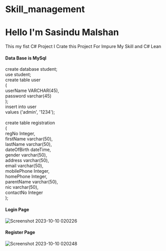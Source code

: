 # Skill_management

<h1>Hello I'm Sasindu Malshan</h1>

<p>This my fist C# Project I Crate this Project For Impure My Skill and C# Lean  <p>

<h4>Data Base is MySql</h4>


<p>create database student;<br />
use student;<br />
create table user<br />
(<br />
    userName VARCHAR(45),<br />
    password varchar(45)<br />
);<br />
insert into user<br />
values ('admin', '1234');<br />
<br />
create table registration<br />
(<br />
    regNo       Integer,<br />
    firstName   varchar(50),<br />
    lastName    varchar(50),<br />
    dateOfBirth dateTime,<br />
    gender      varchar(50),<br />
    address     varchar(50),<br />
    email       varchar(50),<br />
    mobilePhone Integer,<br />
    homePhone   Integer,<br />
    parentName  varchar(50),<br />
    nic         varchar(50),<br />
    contactNo   Integer<br />
);</p>



<h4>Login Page</h4>

![Screenshot 2023-10-10 020226](https://github.com/sasindumalshan/Skill-Management/assets/109432637/cea87768-58f8-4f88-848f-eab5f2e0826b)

<h4>Register Page</h4>

![Screenshot 2023-10-10 020248](https://github.com/sasindumalshan/Skill-Management/assets/109432637/6e0bb16e-d135-4e85-ad53-95668f1fdd74)
